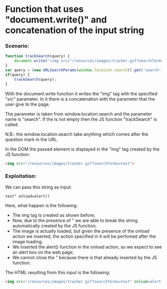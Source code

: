 # Function that uses "document.write()" and concatenation of the input string

### Scenario:

```javascript
function trackSearch(query) {
    document.write('<img src="/resources/images/tracker.gif?searchTerms='+query+'">');
}
var query = (new URLSearchParams(window.location.search)).get('search');
if(query) {
    trackSearch(query);
}
```
With the document.write function it writes the "img" tag with the specified "src" parameter. In it there is a concatenation with the parameter that the user give to the page.

The parameter is taken from window.location.search and the parameter name is "search". If the is not empty then the JS function "trackSearch" is called.

N.B.: the window.location.search take anything which comes after the question mark in the URL.

In the DOM the passed element is displayed in the "img" tag created by the JS function:
```html
<img src="/resources/images/tracker.gif?searchTerms=test">
```

### Exploitation:

We can pass this string as input:

```
test" onload=alert()
```

Here, what happen is the following:
- The img tag is created as shown before;
- Now, due to the presence of " we are able to break the string automatically created by the JS function;
- The image is actually loaded, but given the presence of the onload action we inserted, the action specified in it will be perfomed after the image loading;
- We inserted the alert() function in the onload action, so we expect to see an alert box on the web page;
- We cannot close the " because there is that already inserted by the JS function.

The HTML resulting from this input is the following:
```html
<img src="/resources/images/tracker.gif?searchTerms=test" onload=alert()">
```

